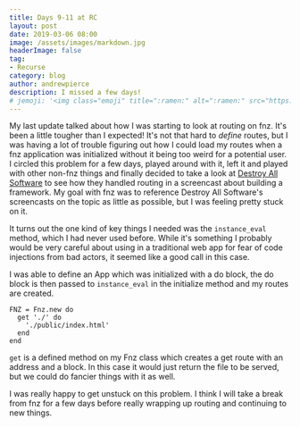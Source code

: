 ```yaml
---
title: Days 9-11 at RC
layout: post
date: 2019-03-06 08:00
image: /assets/images/markdown.jpg
headerImage: false
tag:
- Recurse
category: blog
author: andrewpierce
description: I missed a few days!
# jemoji: '<img class="emoji" title=":ramen:" alt=":ramen:" src="https://assets.github.com/images/icons/emoji/unicode/1f35c.png" height="20" width="20" align="absmiddle">'
---
```


My last update talked about how I was starting to look at routing on fnz. It's been
a little tougher than I expected! It's not that hard to _define_ routes, but I was
having a lot of trouble figuring out how I could load my routes when a fnz application
was initialized without it being too weird for a potential user. I circled this problem
for a few days, played around with it, left it and played with other non-fnz things
and finally decided to take a look at [Destroy All Software](https://www.destroyallsoftware.com/screencasts/catalog) to see how they
handled routing in a screencast about building a framework. My goal with fnz was to
reference Destroy All Software's screencasts on the topic as little as possible, but
I was feeling pretty stuck on it.

It turns out the one kind of key things I needed was the `instance_eval` method,
which I had never used before. While it's something I probably would be very careful
about using in a traditional web app for fear of code injections from bad actors,
it seemed like a good call in this case.

I was able to define an App which was initialized with a do block, the do block
is then passed to `instance_eval` in the initialize method and my routes are created.

```
FNZ = Fnz.new do
  get './' do
    './public/index.html'
  end
end
```

`get` is a defined method on my Fnz class which creates a get route with an address
and a block. In this case it would just return the file to be served, but we could
do fancier things with it as well.


I was really happy to get unstuck on this problem. I think I will take a break from
fnz for a few days before really wrapping up routing and continuing to new things. 
